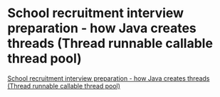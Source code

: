 # School recruitment interview preparation - how Java creates threads (Thread runnable callable thread pool)
[School recruitment interview preparation - how Java creates threads (Thread runnable callable thread pool)](https://aiwithcloud.com/2022/09/16/school_recruitment_interview_preparation___how_java_creates_threads_thread_runnable_callable_thread_pool/)